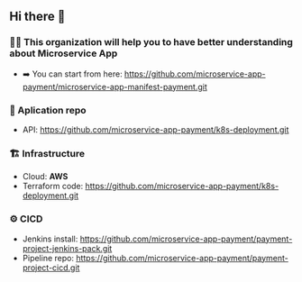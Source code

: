 ## Hi there 👋
### 🙋‍♀️ This organization will help you to have better understanding about Microservice App
- ➡️ You can start from here: https://github.com/microservice-app-payment/microservice-app-manifest-payment.git

### 🧱 Aplication repo
- API: https://github.com/microservice-app-payment/k8s-deployment.git
### 🏗️ Infrastructure
- Cloud: **AWS**
- Terraform code: https://github.com/microservice-app-payment/k8s-deployment.git
### ⚙️ CICD
- Jenkins install: https://github.com/microservice-app-payment/payment-project-jenkins-pack.git
- Pipeline repo: https://github.com/microservice-app-payment/payment-project-cicd.git
<!--

**Here are some ideas to get you started:**

🙋‍♀️ A short introduction - what is your organization all about?
🌈 Contribution guidelines - how can the community get involved?
👩‍💻 Useful resources - where can the community find your docs? Is there anything else the community should know?
🍿 Fun facts - what does your team eat for breakfast?
🧙 Remember, you can do mighty things with the power of [Markdown](https://docs.github.com/github/writing-on-github/getting-started-with-writing-and-formatting-on-github/basic-writing-and-formatting-syntax)
-->
